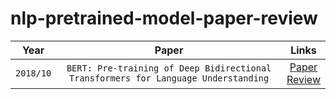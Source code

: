 # nlp-pretrained-model-paper-review


|Year|Paper|Links|
|:---:|:---:|:---:|
|`2018/10`|`BERT: Pre-training of Deep Bidirectional Transformers for Language Understanding`|[Paper](https://arxiv.org/pdf/1810.04805.pdf)<br>[Review](https://eunsour.tistory.com/103)|

